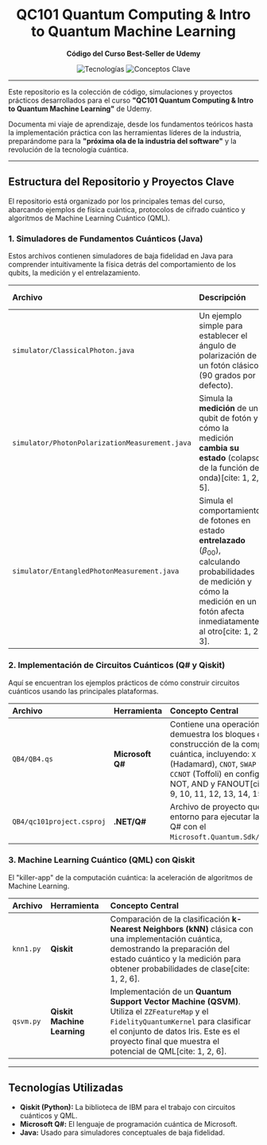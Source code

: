 <div align="center">
  <h1> QC101 Quantum Computing & Intro to Quantum Machine Learning </h1>
  <p><strong>Código del Curso Best-Seller de Udemy</strong></p>
  <img src="https://img.shields.io/badge/Tecnologías-Qiskit%20|%20Q%23%20|%20Java-5C2D91?style=for-the-badge&logo=qiskit&logoColor=white" alt="Tecnologías">
  <img src="https://img.shields.io/badge/Conceptos-Superposición%20|%20Entrelazamiento%20|%20QML-A51890?style=for-the-badge" alt="Conceptos Clave">
</div>

---

Este repositorio es la colección de código, simulaciones y proyectos prácticos desarrollados para el curso **"QC101 Quantum Computing & Intro to Quantum Machine Learning"** de Udemy.

Documenta mi viaje de aprendizaje, desde los fundamentos teóricos hasta la implementación práctica con las herramientas líderes de la industria, preparándome para la **"próxima ola de la industria del software"** y la revolución de la tecnología cuántica.

---

##  Estructura del Repositorio y Proyectos Clave

El repositorio está organizado por los principales temas del curso, abarcando ejemplos de física cuántica, protocolos de cifrado cuántico y algoritmos de Machine Learning Cuántico (QML).

### 1. Simuladores de Fundamentos Cuánticos (Java)

Estos archivos contienen simuladores de baja fidelidad en Java para comprender intuitivamente la física detrás del comportamiento de los qubits, la medición y el entrelazamiento.

| Archivo | Descripción | Concepto Central |
| :--- | :--- | :--- |
| `simulator/ClassicalPhoton.java` | Un ejemplo simple para establecer el ángulo de polarización de un fotón clásico (90 grados por defecto). | Representación clásica de un fotón (antes del qubit). |
| `simulator/PhotonPolarizationMeasurement.java` | Simula la **medición** de un qubit de fotón y cómo la medición **cambia su estado** (colapso de la función de onda)[cite: 1, 2, 5]. | **Medición de Qubit** y **Colapso Cuántico**. |
| `simulator/EntangledPhotonMeasurement.java` | Simula el comportamiento de fotones en estado **entrelazado** ($\beta_{00}$), calculando probabilidades de medición y cómo la medición en un fotón afecta inmediatamente al otro[cite: 1, 2, 3]. | **Entrelazamiento Cuántico** y sus efectos en la probabilidad. |

### 2. Implementación de Circuitos Cuánticos (Q\# y Qiskit)

Aquí se encuentran los ejemplos prácticos de cómo construir circuitos cuánticos usando las principales plataformas.

| Archivo | Herramienta | Concepto Central |
| :--- | :--- | :--- |
| `QB4/QB4.qs` | **Microsoft Q\#** | Contiene una operación `QB4Run` que demuestra los bloques de construcción de la computación cuántica, incluyendo: `X` (NOT), `H` (Hadamard), `CNOT`, `SWAP` y la compuerta `CCNOT` (Toffoli) en configuraciones de NOT, AND y FANOUT[cite: 1, 2, 7, 8, 9, 10, 11, 12, 13, 14, 15]. |
| `QB4/qc101project.csproj` | **.NET/Q\#** | Archivo de proyecto que configura el entorno para ejecutar las operaciones Q\# con el `Microsoft.Quantum.Sdk/0.12.20072031`. |

### 3. Machine Learning Cuántico (QML) con Qiskit

El "killer-app" de la computación cuántica: la aceleración de algoritmos de Machine Learning.

| Archivo | Herramienta | Concepto Central |
| :--- | :--- | :--- |
| `knn1.py` | **Qiskit** | Comparación de la clasificación **k-Nearest Neighbors (kNN)** clásica con una implementación cuántica, demostrando la preparación del estado cuántico y la medición para obtener probabilidades de clase[cite: 1, 2, 6]. |
| `qsvm.py` | **Qiskit Machine Learning** | Implementación de un **Quantum Support Vector Machine (QSVM)**. Utiliza el `ZZFeatureMap` y el `FidelityQuantumKernel` para clasificar el conjunto de datos Iris. Este es el proyecto final que muestra el potencial de QML[cite: 1, 2, 6]. |

---

##  Tecnologías Utilizadas

* **Qiskit (Python):** La biblioteca de IBM para el trabajo con circuitos cuánticos y QML.
* **Microsoft Q\#:** El lenguaje de programación cuántica de Microsoft.
* **Java:** Usado para simuladores conceptuales de baja fidelidad.
